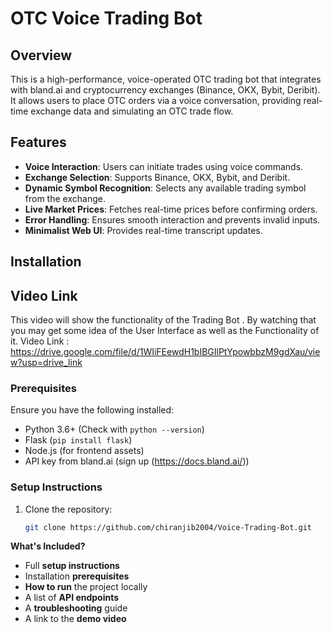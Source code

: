 # OTC Voice Trading Bot

## Overview
This is a high-performance, voice-operated OTC trading bot that integrates with bland.ai and cryptocurrency exchanges (Binance, OKX, Bybit, Deribit). It allows users to place OTC orders via a voice conversation, providing real-time exchange data and simulating an OTC trade flow.

## Features
- **Voice Interaction**: Users can initiate trades using voice commands.
- **Exchange Selection**: Supports Binance, OKX, Bybit, and Deribit.
- **Dynamic Symbol Recognition**: Selects any available trading symbol from the exchange.
- **Live Market Prices**: Fetches real-time prices before confirming orders.
- **Error Handling**: Ensures smooth interaction and prevents invalid inputs.
- **Minimalist Web UI**: Provides real-time transcript updates.


## Installation

## Video Link
This video will show the functionality of the Trading Bot . By watching that you may get some idea of the User Interface as well as the Functionality of it. 
Video Link : https://drive.google.com/file/d/1WIiFEewdH1bIBGIlPtYpowbbzM9gdXau/view?usp=drive_link

### Prerequisites
Ensure you have the following installed:
- Python 3.6+ (Check with `python --version`)
- Flask (`pip install flask`)
- Node.js (for frontend assets)
- API key from bland.ai (sign up (https://docs.bland.ai/))

### Setup Instructions
1. Clone the repository:
   ```bash
   git clone https://github.com/chiranjib2004/Voice-Trading-Bot.git


**What's Included?**
- Full **setup instructions**
- Installation **prerequisites**
- **How to run** the project locally
- A list of **API endpoints**
- A **troubleshooting** guide
- A link to the **demo video**
 
